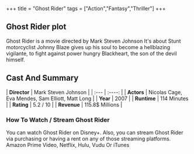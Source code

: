 +++
title = "Ghost Rider"
tags = ["Action","Fantasy","Thriller"]
+++
## Ghost Rider plot
Ghost Rider is a movie directed by Mark Steven Johnson It's about Stunt motorcyclist Johnny Blaze gives up his soul to become a hellblazing vigilante, to fight against power hungry Blackheart, the son of the devil himself.
## Cast And Summary
| **Director**      | Mark Steven Johnson |
    | :---        |    :----:   |
    |  **Actors** | Nicolas Cage, Eva Mendes, Sam Elliott, Matt Long |
    | **Year**   | 2007    |
    |  **Runtime** | 114 Minutes |
    |  **Rating** | 5.2 / 10 | 
    |  **Revenue** | 115.8$ Millions |
### How To Watch / Stream Ghost Rider
You can watch Ghost Rider on Disney+.
Also, you can stream Ghost Rider via purchasing or having a rent on any of those streaming platforms.
Amazon Prime Video, Netflix, Hulu, Vudu Or iTunes